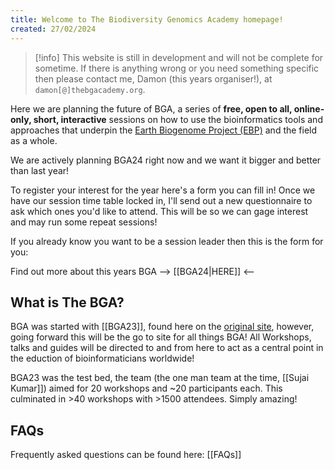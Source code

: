 ```yaml
---
title: Welcome to The Biodiversity Genomics Academy homepage!
created: 27/02/2024
---
```


>[!info]
>This website is still in development and will not be complete for sometime. If there is anything wrong or you need something specific then please contact me, Damon (this years organiser!),  at `damon[@]thebgacademy.org`. 

Here we are planning the future of BGA, a series of **free, open to all, online-only, short, interactive** sessions on how to use the bioinformatics tools and approaches that underpin the [Earth Biogenome Project (EBP)](https://earthbiogenome.org) and the field as a whole.

We are actively planning BGA24 right now and we want it bigger and better than last year!

To register your interest for the year here's a form you can fill in! Once we have our session time table locked in, I'll send out a new questionnaire to ask which ones you'd like to attend. This will be so we can gage interest and may run some repeat sessions!

<div data-fillout-id="s3AzWt1p8Nus" data-fillout-embed-type="popup" data-fillout-button-text="Register your interest!" data-fillout-button-color="#00D084" data-fillout-button-size="medium" data-fillout-inherit-parameters></div>

<script src="https://server.fillout.com/embed/v1/"></script>

If you already know you want to be a session leader then this is the form for you:

<div data-fillout-id="k15yEJyr3xus" data-fillout-embed-type="popup" data-fillout-button-text="Session Leader Form" data-fillout-button-color="#9900EF"  data-fillout-button-size="medium" data-fillout-inherit-parameters></div>

<script src="https://server.fillout.com/embed/v1/"></script>

Find out more about this years BGA --> [[BGA24|HERE]] <--

## What is The BGA?

BGA was started with [[BGA23]], found here on the [original site](https://bga23.org/), however, going forward this will be the go to site for all things BGA! All Workshops, talks and guides will be directed to and from here to act as a central point in the eduction of bioinformaticians worldwide!

BGA23 was the test bed, the team (the one man team at the time, [[Sujai Kumar]]) aimed for 20 workshops and ~20 participants each. This culminated in >40 workshops with >1500 attendees. Simply amazing!

## FAQs
Frequently asked questions can be found here: [[FAQs]]